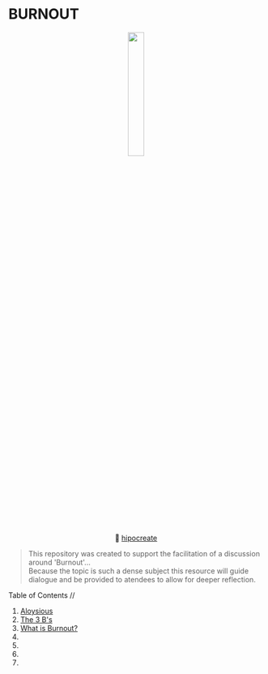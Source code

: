 # BURNOUT

<div align="center">

<img src="https://bafybeiauomi4lhnssgpqmaf4feurdxnmknsswxgr76573ew3ufokxck35q.ipfs.infura-ipfs.io/"  width=25% height=25%>

🎨 [hipocreate](https://hic.af/hipocreate)

</div>


> This repository was created to support the facilitation of a discussion around 'Burnout'...<br>
Because the topic is such a dense subject this resource will guide dialogue and be provided to atendees to allow for deeper reflection. 

Table of Contents //

1. [Aloysious](aloysious.md) 
2. [The 3 B's](threeBs.md)
3. [What is Burnout?](whatIsBurnout.md)
4.
5.
6.
7.





 
